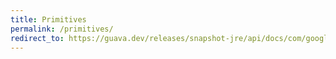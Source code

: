 ```yaml
---
title: Primitives
permalink: /primitives/
redirect_to: https://guava.dev/releases/snapshot-jre/api/docs/com/google/common/primitives/Primitives.html
---
```

